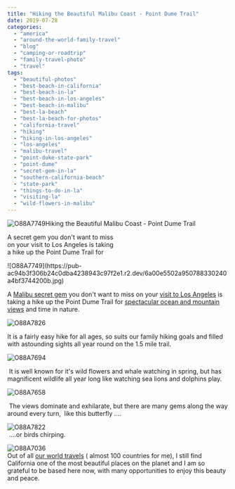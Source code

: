 ```yaml
---
title: "Hiking the Beautiful Malibu Coast - Point Dume Trail"
date: 2019-07-28
categories: 
  - "america"
  - "around-the-world-family-travel"
  - "blog"
  - "camping-or-roadtrip"
  - "family-travel-photo"
  - "travel"
tags: 
  - "beautiful-photos"
  - "best-beach-in-california"
  - "best-beach-in-la"
  - "best-beach-in-los-angeles"
  - "best-beach-in-malibu"
  - "best-la-beach"
  - "best-la-beach-for-photos"
  - "california-travel"
  - "hiking"
  - "hiking-in-los-angeles"
  - "los-angeles"
  - "malibu-travel"
  - "point-duke-state-park"
  - "point-dume"
  - "secret-gem-in-la"
  - "southern-california-beach"
  - "state-park"
  - "things-to-do-in-la"
  - "visiting-la"
  - "wild-flowers-in-malibu"
---
```


![O88A7749](https://pub-ac94b3f306b24c0dba4238943c97f2e1.r2.dev/6a00e5502a950788330240a471571c200c-scaled-1.jpg)Hiking the Beautiful Malibu Coast - 
Point Dume Trail  
  
A secret gem you don't want to miss  
on your visit to Los Angeles is taking  
a hike up the Point Dume Trail for  
  

<!--more--> ![O88A7749](https://pub-ac94b3f306b24c0dba4238943c97f2e1.r2.dev/6a00e5502a950788330240a4bf3744200b.jpg)

A [Malibu secret gem](http://soultravelers3new.local/2018/12/best-beach-in-los-angeles-el-matador-in-malibu-.html#more "malibu best beach") you don't want to miss on your [visit to Los Angeles](http://soultravelers3new.local/2015/08/travel-to-la-without-a-car-.html "visit Los Angeles without a car") is taking a hike up the Point Dume Trail for [spectacular ocean and mountain views](http://soultravelers3new.local/2017/03/catching-the-best-california-sunset-in-los-angeles-.html "best beach ocean view sunsets in Los angeles") and time in nature.   
  
![O88A7826](https://pub-ac94b3f306b24c0dba4238943c97f2e1.r2.dev/6a00e5502a950788330240a49a8eb8200d.jpg)  
  
It is a fairly easy hike for all ages, so suits our family hiking goals and filled with astounding sights all year round on the 1.5 mile trail. 

  
![O88A7694](https://pub-ac94b3f306b24c0dba4238943c97f2e1.r2.dev/6a00e5502a950788330240a4715755200c.jpg)  
  
 It is well known for it's wild flowers and whale watching in spring, but has magnificent wildlife all year long like watching sea lions and dolphins play. 

![O88A7658](https://pub-ac94b3f306b24c0dba4238943c97f2e1.r2.dev/6a00e5502a950788330240a4bf375f200b.jpg)  
  
 The views dominate and exhilarate, but there are many gems along the way around every turn,  like this butterfly ....

  
![O88A7822](https://pub-ac94b3f306b24c0dba4238943c97f2e1.r2.dev/6a00e5502a950788330240a4715783200c.jpg)  
 ....or birds chirping.   
  

![O88A7036](https://pub-ac94b3f306b24c0dba4238943c97f2e1.r2.dev/6a00e5502a950788330240a4bf3773200b.jpg)  
Out of all [our world travels](http://soultravelers3new.local/2012/12/around-the-world-family-travel.html "family traveling the world for a decade") ( almost 100 countries for me), I still find California one of the most beautiful places on the planet and I am so grateful to be based here now, with many opportunities to enjoy this beauty and peace.
